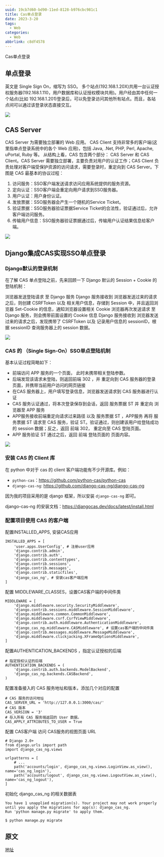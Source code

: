 ```yaml
---
uuid: 19cb7d60-bd90-11ed-8128-b976cbc981c1
title: Cas单点登录
date: 2023-3-20
tags:
  - Web
categories:
  - Web
abbrlink: c8df4578
---
```


Cas单点登录

<!--more-->

## 单点登录

英文是 Single Sign On，缩写为 SSO。
多个站点(192.168.1.20X)共用一台认证授权服务器(192.168.1.110，用户数据库和认证授权模块共用)。用户经由其中任何一个站点(比如 192.168.1.201)登录后，可以免登录访问其他所有站点。而且，各站点间可以通过该登录状态直接交互。


![](/images/2023-3-20Cas单点登录/1.png)

## CAS Server

CAS Server 为需要独立部署的 Web 应用。 
CAS Client 支持非常多的客户端(这里指单点登录系统中的各个 Web 应用)，包括 Java, .Net, PHP, Perl, Apache, uPortal, Ruby 等。 
从结构上看，CAS 包含两个部分： CAS Server 和 CAS Client。CAS Server 需要独立部署，主要负责对用户的认证工作；CAS Client 负责处理对客户端受保护资源的访问请求，需要登录时，重定向到 CAS Server。下图是 CAS 最基本的协议过程：

1. 访问服务：SSO客户端发送请求访问应用系统提供的服务资源。
2. 定向认证：SSO客户端会重定向用户请求到SSO服务器。
3. 用户认证：用户身份认证。
4. 发放票据：SSO服务器会产生一个随机的Service Ticket。
5. 验证票据：SSO服务器验证票据Service Ticket的合法性，验证通过后，允许客户端访问服务。
6. 传输用户信息：SSO服务器验证票据通过后，传输用户认证结果信息给客户端。

![](/images/2023-3-20Cas单点登录/2.png)

## Django集成CAS实现SSO单点登录

### Django默认的登录机制

在了解 CAS 单点登陆之前，先来回顾一下 Django 默认的 Session + Cookie 的登陆机制：

浏览器发送登陆请求 至 Django 服务
Django 服务接收到 浏览器发送过来的请求之后，则创建 CSRFToken 以及 相关用户信息，存储到 Session 中，并且返回浏览器 Set-Cookie 的信息，通知浏览器设置相关 Cookie
浏览器再次发送请求 至 Django 服务，则会携带前面设置的 Cookie 信息
Django 服务接收到 浏览器发送过来的请求之后，发现携带了 CSRFToken 以及 记录用户信息的 sessionID，根据 sessionID 查询服务器上的 session 数据。

![](/images/2023-3-20Cas单点登录/3.webp)

### CAS 的 （Single Sign-On）SSO单点登陆机制

基本认证过程简略如下：

* 前端访问 APP 服务的一个页面， 此时未携带相关登陆参数。
* 后端发现该请求未登陆，则返回前端 302 ，并 重定向到 CAS 服务器的登录页面，并携带当前用户访问的网页链接
* 在CAS 服务器上，用户填写登录信息，浏览器发送请求到 CAS 服务器进行认证
* CAS 服务认证通过，将本次登录保存到会话，返回 服务票据 ST 并 重定向 浏览器至 APP 服务
* APP服务接收前端重定向请求过来路径 以及 服务票据 ST ，APP服务 再将 服务票据 ST 请求至 CAS 服务，验证 ST。验证通过，则创建该用户给登陆成功的 session 数据；反之，返回 前端 302， 重定向至 CAS 登陆页面。
* APP 服务验证 ST 通过之后，返回 前端 登陆页面的 页面内容。

![](/images/2023-3-20Cas单点登录/4.webp)

### 安装 CAS 的 Client 库

在 python 中对于 cas 的 client 客户端功能有不少开源库。例如：

* ``python-cas``：https://github.com/python-cas/python-cas
* ``django-cas-ng``: https://github.com/django-cas-ng/django-cas-ng

因为我的项目采用的是 django 框架，所以安装 ``django-cas-ng`` 即可。

django-cas-ng 的安装文档：https://djangocas.dev/docs/latest/install.html

### 配置项目使用 CAS 的客户端

配置INSTALLED_APPS, 安装CAS应用
```
INSTALLED_APPS = [
    'user.apps.UserConfig', # 注册user应用
    'django.contrib.admin',
    'django.contrib.auth',
    'django.contrib.contenttypes',
    'django.contrib.sessions',
    'django.contrib.messages',
    'django.contrib.staticfiles',
    'django_cas_ng', # 安装cas客户端应用
]
```

配置 MIDDLEWARE_CLASSES，设置CAS客户端的中间件类
```
MIDDLEWARE = [
    'django.middleware.security.SecurityMiddleware',
    'django.contrib.sessions.middleware.SessionMiddleware',
    'django.middleware.common.CommonMiddleware',
    'django.middleware.csrf.CsrfViewMiddleware',
    'django.contrib.auth.middleware.AuthenticationMiddleware',
    'django_cas_ng.middleware.CASMiddleware', # 设置cas客户端的中间件类
    'django.contrib.messages.middleware.MessageMiddleware',
    'django.middleware.clickjacking.XFrameOptionsMiddleware',
]
```

配置AUTHENTICATION_BACKENDS ，指定认证授权的后端
```
# 指定授权认证的后端
AUTHENTICATION_BACKENDS = (
    'django.contrib.auth.backends.ModelBackend',
    'django_cas_ng.backends.CASBackend',
)
```

配置准备接入的 CAS 服务地址和版本，添加几个对应的配置
```
# CAS 服务的访问地址
CAS_SERVER_URL = 'http://127.0.0.1:3000/cas/'
# CAS 版本
CAS_VERSION = '3'
# 存入所有 CAS 服务端返回的 User 数据。
CAS_APPLY_ATTRIBUTES_TO_USER = True
```

配置 CAS客户端 访问 CAS服务的视图页面 URL
```
# Django 2.0+
from django.urls import path
import django_cas_ng.views
 
urlpatterns = [
    # ...
    path('accounts/login', django_cas_ng.views.LoginView.as_view(), name='cas_ng_login'),
    path('accounts/logout', django_cas_ng.views.LogoutView.as_view(), name='cas_ng_logout'),
]
```

初始化 django_cas_ng 的相关数据表

```
You have 1 unapplied migration(s). Your project may not work properly until you apply the migrations for app(s): django_cas_ng.
Run 'python manage.py migrate' to apply them.
 
$ python manage.py migrate
```




## 原文

[地址](https://blog.51cto.com/u_11239407/5436091)

